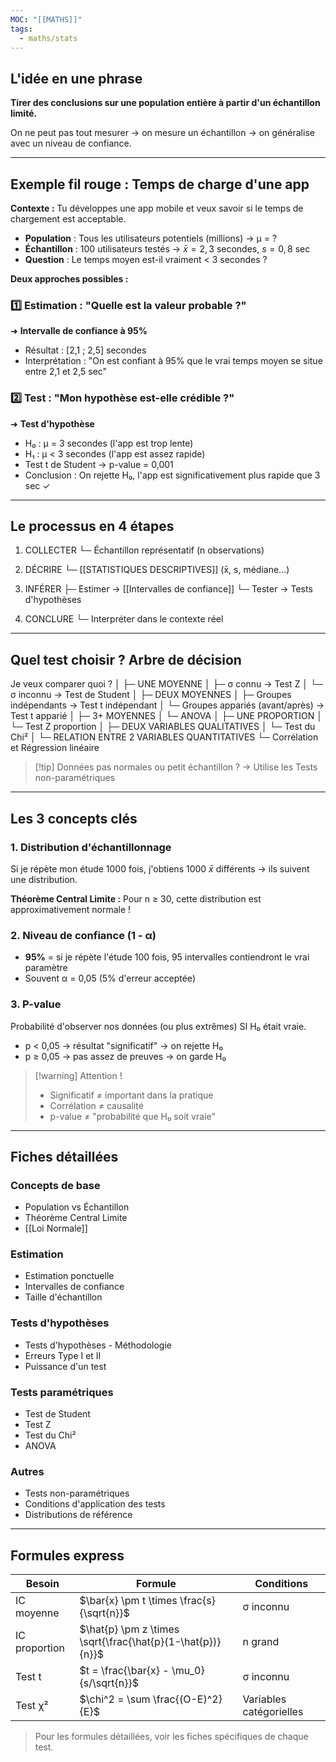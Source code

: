 ```yaml
---
MOC: "[[MATHS]]"
tags:
  - maths/stats
---
```



## L'idée en une phrase

**Tirer des conclusions sur une population entière à partir d'un échantillon limité.**

On ne peut pas tout mesurer → on mesure un échantillon → on généralise avec un niveau de confiance.

---

## Exemple fil rouge : Temps de charge d'une app

**Contexte :** Tu développes une app mobile et veux savoir si le temps de chargement est acceptable.

- **Population** : Tous les utilisateurs potentiels (millions) → μ = ?
- **Échantillon** : 100 utilisateurs testés → $\bar{x} = 2,3$ secondes, $s = 0,8$ sec
- **Question** : Le temps moyen est-il vraiment < 3 secondes ?

**Deux approches possibles :**

### 1️⃣ Estimation : "Quelle est la valeur probable ?"

➜ **Intervalle de confiance à 95%**

- Résultat : [2,1 ; 2,5] secondes
- Interprétation : "On est confiant à 95% que le vrai temps moyen se situe entre 2,1 et 2,5 sec"

### 2️⃣ Test : "Mon hypothèse est-elle crédible ?"

➜ **Test d'hypothèse**

- H₀ : μ = 3 secondes (l'app est trop lente)
- H₁ : μ < 3 secondes (l'app est assez rapide)
- Test t de Student → p-value = 0,001
- Conclusion : On rejette H₀, l'app est significativement plus rapide que 3 sec ✓

---

## Le processus en 4 étapes


1. COLLECTER
   └─ Échantillon représentatif (n observations)

2. DÉCRIRE
   └─ [[STATISTIQUES DESCRIPTIVES]] (x̄, s, médiane...)

3. INFÉRER
   ├─ Estimer → [[Intervalles de confiance]]
   └─ Tester → Tests d'hypothèses

4. CONCLURE
   └─ Interpréter dans le contexte réel


---

## Quel test choisir ? Arbre de décision


Je veux comparer quoi ?
│
├─ UNE MOYENNE
│  ├─ σ connu → Test Z
│  └─ σ inconnu → Test de Student
│
├─ DEUX MOYENNES
│  ├─ Groupes indépendants → Test t indépendant
│  └─ Groupes appariés (avant/après) → Test t apparié
│
├─ 3+ MOYENNES
│  └─ ANOVA
│
├─ UNE PROPORTION
│  └─ Test Z proportion
│
├─ DEUX VARIABLES QUALITATIVES
│  └─ Test du Chi²
│
└─ RELATION ENTRE 2 VARIABLES QUANTITATIVES
   └─ Corrélation et Régression linéaire


> [!tip] Données pas normales ou petit échantillon ? → Utilise les Tests non-paramétriques

---

## Les 3 concepts clés

### 1. Distribution d'échantillonnage

Si je répète mon étude 1000 fois, j'obtiens 1000 $\bar{x}$ différents → ils suivent une distribution.

**Théorème Central Limite :** Pour n ≥ 30, cette distribution est approximativement normale !

### 2. Niveau de confiance (1 - α)

- **95%** = si je répète l'étude 100 fois, 95 intervalles contiendront le vrai paramètre
- Souvent α = 0,05 (5% d'erreur acceptée)

### 3. P-value

Probabilité d'observer nos données (ou plus extrêmes) SI H₀ était vraie.

- p < 0,05 → résultat "significatif" → on rejette H₀
- p ≥ 0,05 → pas assez de preuves → on garde H₀

> [!warning] Attention !
> 
> - Significatif ≠ important dans la pratique
> - Corrélation ≠ causalité
> - p-value ≠ "probabilité que H₀ soit vraie"

---

## Fiches détaillées

### Concepts de base

- Population vs Échantillon
- Théorème Central Limite
- [[Loi Normale]]

### Estimation

- Estimation ponctuelle
- Intervalles de confiance
- Taille d'échantillon

### Tests d'hypothèses

- Tests d'hypothèses - Méthodologie
- Erreurs Type I et II
- Puissance d'un test

### Tests paramétriques

- Test de Student
- Test Z
- Test du Chi²
- ANOVA

### Autres

- Tests non-paramétriques
- Conditions d'application des tests
- Distributions de référence

---


## Formules express

|Besoin|Formule|Conditions|
|---|---|---|
|IC moyenne|$\bar{x} \pm t \times \frac{s}{\sqrt{n}}$|σ inconnu|
|IC proportion|$\hat{p} \pm z \times \sqrt{\frac{\hat{p}(1-\hat{p})}{n}}$|n grand|
|Test t|$t = \frac{\bar{x} - \mu_0}{s/\sqrt{n}}$|σ inconnu|
|Test χ²|$\chi^2 = \sum \frac{(O-E)^2}{E}$|Variables catégorielles|

> Pour les formules détaillées, voir les fiches spécifiques de chaque test.